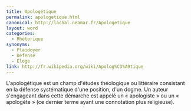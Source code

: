 ```yaml
---
title: Apologétique
permalink: apologetique.html
canonical: http://lachal.neamar.fr/Apologetique
layout: word
categories:
  - Rhétorique
synonyms:
  - Plaidoyer
  - Défense
  - Éloge
link: http://fr.wikipedia.org/wiki/Apolog%C3%A9tique
---
```


L'apologétique est un champ d'études théologique ou littéraire consistant en la défense systématique d'une position, d'un dogme. Un auteur s'engageant dans cette démarche est appelé un « apologiste » ou un « apologète » (ce dernier terme ayant une connotation plus religieuse).

